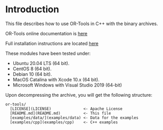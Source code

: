 # Introduction

This file describes how to use OR-Tools in C++ with the binary archives.

OR-Tools online documentation is
[here](https://developers.google.com/optimization)

Full installation instructions are located
[here](https://developers.google.com/optimization/install/cpp/)

These modules have been tested under:

  - Ubuntu 20.04 LTS (64 bit).
  - CentOS 8 (64 bit).
  - Debian 10 (64 bit).
  - MacOS Catalina with Xcode 10.x (64 bit).
  - Microsoft Windows with Visual Studio 2019 (64-bit)

Upon decompressing the archive, you will get the following structure:

```
or-tools/
  [LICENSE](LICENSE)              <- Apache License
  [README.md](README.md)          <- This file
  [examples/data/](examples/data) <- Data for the examples
  [examples/cpp](examples/cpp)    <- C++ examples
```
